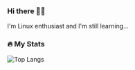 ### Hi there ✌🏻
I'm Linux enthusiast and I'm still learning...
### :fire: My Stats
![Top Langs](https://github-readme-stats.vercel.app/api/top-langs/?username=3xg3lin&langs_count=5&theme=tokyonight)
<!--
**3xg3lin/3xg3lin** is a ✨ _special_ ✨ repository because its `README.md` (this file) appears on your GitHub profile.

Here are some ideas to get you started:

- 🔭 I’m currently working on ...
- 🌱 I’m currently learning ...
- 👯 I’m looking to collaborate on ...
- 🤔 I’m looking for help with ...
- 💬 Ask me about ...
- 📫 How to reach me: ...
- 😄 Pronouns: ...
- ⚡ Fun fact: ...
-->
